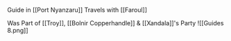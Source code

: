 Guide in [[Port Nyanzaru]]
Travels with [[Faroul]]

Was Part of [[Troy]], [[Bolnir Copperhandle]] & [[Xandala]]'s Party
![[Guides 8.png]]